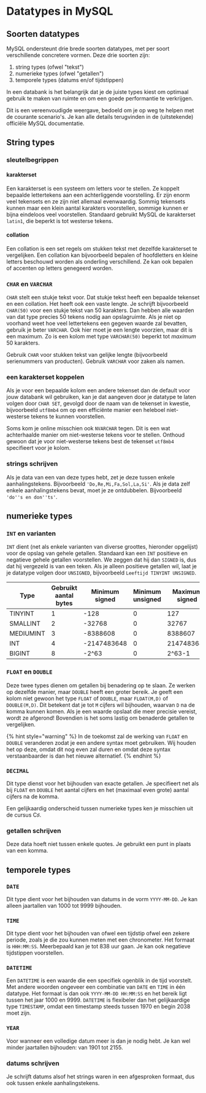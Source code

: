 # Datatypes in MySQL

## Soorten datatypes
MySQL ondersteunt drie brede soorten datatypes, met per soort verschillende concretere vormen. Deze drie soorten zijn:

1. string types (ofwel "tekst")
2. numerieke types (ofwel "getallen")
3. temporele types (datums en/of tijdstippen)

In een databank is het belangrijk dat je de juiste types kiest om optimaal gebruik te maken van ruimte en om een goede performantie te verkrijgen.

Dit is een vereenvoudigde weergave, bedoeld om je op weg te helpen met de courante scenario's. Je kan alle details terugvinden in de (uitstekende) officiële MySQL documentatie.

## String types

### sleutelbegrippen

#### karakterset
Een karakterset is een systeem om letters voor te stellen. Ze koppelt bepaalde lettertekens aan een achterliggende voorstelling. Er zijn enorm veel tekensets en ze zijn niet allemaal evenwaardig. Sommig tekensets kunnen maar een klein aantal karakters voorstellen, sommige kunnen er bijna eindeloos veel voorstellen. Standaard gebruikt MySQL de karakterset `latin1`, die beperkt is tot westerse tekens.

#### collation
Een collation is een set regels om stukken tekst met dezelfde karakterset te vergelijken. Een collation kan bijvoorbeeld bepalen of hoofdletters en kleine letters beschouwd worden als onderling verschillend. Ze kan ook bepalen of accenten op letters genegeerd worden.

### `CHAR` en `VARCHAR`
`CHAR` stelt een stukje tekst voor. Dat stukje tekst heeft een bepaalde tekenset en een collation. Het heeft ook een vaste lengte. Je schrijft bijvoorbeeld `CHAR(50)` voor een stukje tekst van 50 karakters. Dan hebben alle waarden van dat type precies 50 tekens nodig aan opslagruimte. Als je niet op voorhand weet hoe veel lettertekens een gegeven waarde zal bevatten, gebruik je beter `VARCHAR`. Ook hier moet je een lengte voorzien, maar dit is een maximum. Zo is een kolom met type `VARCHAR(50)` beperkt tot *maximum* 50 karakters.

Gebruik `CHAR` voor stukken tekst van gelijke lengte (bijvoorbeeld serienummers van producten). Gebruik `VARCHAR` voor zaken als namen.

### een karakterset koppelen
Als je voor een bepaalde kolom een andere tekenset dan de default voor jouw databank wil gebruiken, kan je dat aangeven door je datatype te laten volgen door `CHAR SET`, gevolgd door de naam van de tekenset in kwestie, bijvoorbeeld `utf8mb4` om op een efficiënte manier een heleboel niet-westerse tekens te kunnen voorstellen.

Soms kom je online misschien ook `NVARCHAR` tegen. Dit is een wat achterhaalde manier om niet-westerse tekens voor te stellen. Onthoud gewoon dat je voor niet-westerse tekens best de tekenset `utf8mb4` specifieert voor je kolom.

### strings schrijven
Als je data van een van deze types hebt, zet je deze tussen enkele aanhalingstekens. Bijvoorbeeld `'Do,Re,Mi,Fa,Sol,La,Si'`. Als je data zelf enkele aanhalingstekens bevat, moet je ze ontdubbelen. Bijvoorbeeld `'do''s en don''ts'`.

## numerieke types

### `INT` en varianten
`INT` dient (net als enkele varianten van diverse groottes, hieronder opgelijst) voor de opslag van gehele getallen. Standaard kan een `INT` positieve en negatieve gehele getallen voorstellen. We zeggen dat hij dan `SIGNED` is, dus dat hij vergezeld is van een teken. Als je alleen positieve getallen wil, laat je je datatype volgen door `UNSIGNED`, bijvoorbeeld `Leeftijd TINYINT UNSIGNED`.

| Type      | Gebruikt aantal bytes | Minimum signed | Minimum unsigned | Maximum signed | Maximum unsigned |
|-----------|-----------------------|----------------|------------------|----------------|------------------|
| TINYINT   | 1                     | -128           | 0                | 127            | 255              |
| SMALLINT  | 2                     | -32768         | 0                | 32767          | 65535            |
| MEDIUMINT | 3                     | -8388608       | 0                | 8388607        | 16777215         |
| INT       | 4                     | -2147483648    | 0                | 2147483647     | 4294967295       |
| BIGINT    | 8                     | -2^63          | 0                | 2^63-1         | 2^64-1           |

### `FLOAT` en `DOUBLE`
Deze twee types dienen om getallen bij benadering op te slaan. Ze werken op dezelfde manier, maar `DOUBLE` heeft een groter bereik. Je geeft een kolom niet gewoon het type `FLOAT` of `DOUBLE`, maar `FLOAT(M,D)` of `DOUBLE(M,D)`. Dit betekent dat je tot `M` cijfers wil bijhouden, waarvan `D` na de komma kunnen komen. Als je een waarde opslaat die meer precisie vereist, wordt ze afgerond! Bovendien is het soms lastig om benaderde getallen te vergelijken.

{% hint style="warning" %}
In de toekomst zal de werking van `FLOAT` en `DOUBLE` veranderen zodat je een andere syntax moet gebruiken. Wij houden het op deze, omdat dit nog even zal duren en omdat deze syntax verstaanbaarder is dan het nieuwe alternatief.
{% endhint %}

### `DECIMAL`
Dit type dienst voor het bijhouden van exacte getallen. Je specifieert net als bij `FLOAT` en `DOUBLE` het aantal cijfers en het (maximaal even grote) aantal cijfers na de komma.

Een gelijkaardig onderscheid tussen numerieke types ken je misschien uit de cursus C♯. 

### getallen schrijven
Deze data hoeft niet tussen enkele quotes. Je gebruikt een punt in plaats van een komma.

## temporele types

### `DATE`
Dit type dient voor het bijhouden van datums in de vorm `YYYY-MM-DD`. Je kan alleen jaartallen van 1000 tot 9999 bijhouden.

### `TIME`
Dit type dient voor het bijhouden van ofwel een tijdstip ofwel een zekere periode, zoals je die zou kunnen meten met een chronometer. Het formaat is `HHH:MM:SS`. Meerbepaald kan je tot 838 uur gaan. Je kan ook negatieve tijdstippen voorstellen.

### `DATETIME`
Een `DATETIME` is een waarde die een specifiek ogenblik in de tijd voorstelt. Met andere woorden ongeveer een combinatie van `DATE` en `TIME` in één datatype. Het formaat is dan ook `YYYY-MM-DD HH:MM:SS` en het bereik ligt tussen het jaar 1000 en 9999. `DATETIME` is flexibeler dan het gelijkaardige type `TIMESTAMP`, omdat een timestamp steeds tussen 1970 en begin 2038 moet zijn.

### `YEAR`
Voor wanneer een volledige datum meer is dan je nodig hebt. Je kan wel minder jaartallen bijhouden: van 1901 tot 2155.

### datums schrijven
Je schrijft datums alsof het strings waren in een afgesproken formaat, dus ook tussen enkele aanhalingstekens.

